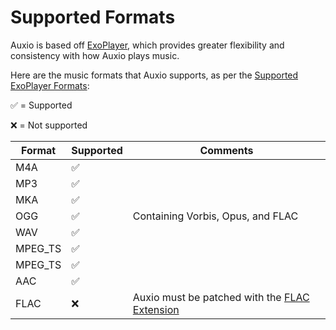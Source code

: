 # Supported Formats

Auxio is based off [ExoPlayer](https://exoplayer.dev/), which provides greater flexibility and consistency with how Auxio plays music.

Here are the music formats that Auxio supports, as per the [Supported ExoPlayer Formats](https://exoplayer.dev/supported-formats.html):

✅ = Supported

❌ = Not supported

| Format | Supported | Comments |
|--------|-----------|-----------
| M4A | ✅ | |
| MP3 | ✅ | |
| MKA | ✅ | |
| OGG | ✅ | Containing Vorbis, Opus, and FLAC |
| WAV | ✅ |  |
| MPEG_TS | ✅ | |
| MPEG_TS | ✅ | |
| AAC  | ✅ | |
| FLAC | ❌ | Auxio must be patched with the [FLAC Extension](https://github.com/google/ExoPlayer/tree/release-v2/extensions/flac) |
